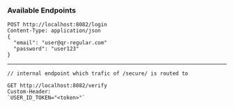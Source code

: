 ### Available Endpoints
```
POST http://localhost:8082/login
Content-Type: application/json
{
  "email": "user@qr-regular.com"
  "password": "user123"
}
```
---

`// internal endpoint which trafic of /secure/ is routed to`
```
GET http://localhost:8082/verify
Custom-Header:
`USER_ID_TOKEN="<token>"`
```